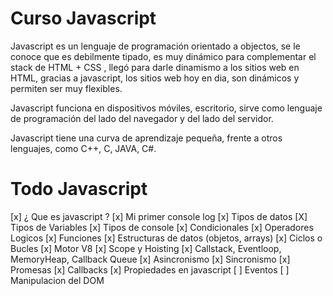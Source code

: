 # Curso Javascript

Javascript es un lenguaje de programación orientado a objectos, se le conoce que es debilmente tipado, es muy dinámico para complementar el stack de HTML + CSS , llegó para darle dinamismo a los sitios web en HTML, gracias a javascript, los sitios web hoy en dia, son dinámicos y permiten ser muy flexibles.

Javascript funciona en dispositivos móviles, escritorio, sirve como lenguaje de programación del lado del navegador y del lado del servidor.

Javascript tiene una curva de aprendizaje pequeña, frente a otros lenguajes, como C++, C, JAVA, C#.

# Todo Javascript

[x] ¿ Que es javascript ?
[x] Mi primer console log
[x] Tipos de datos
[X] Tipos de Variables
[x] Tipos de console
[x] Condicionales
[x] Operadores Logicos
[x] Funciones
[x] Estructuras de datos (objetos, arrays)
[x] Ciclos o Bucles
[x] Motor V8
[x] Scope y Hoisting
[x] Callstack, Eventloop, MemoryHeap, Callback Queue
[x] Asincronismo
[x] Sincronismo
[x] Promesas
[x] Callbacks
[x] Propiedades en javascript
[ ] Eventos
[ ] Manipulacion del DOM